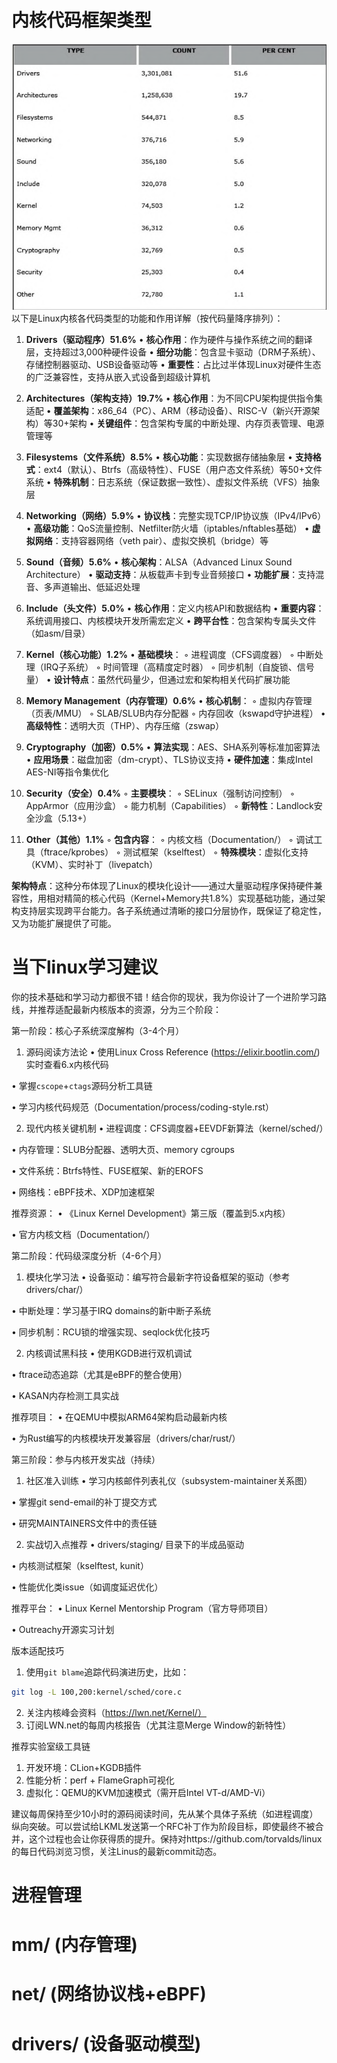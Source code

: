 # 内核代码框架类型
![alt text](image-126.png)
以下是Linux内核各代码类型的功能和作用详解（按代码量降序排列）：

1. **Drivers（驱动程序）51.6%**
   • **核心作用**：作为硬件与操作系统之间的翻译层，支持超过3,000种硬件设备
   • **细分功能**：包含显卡驱动（DRM子系统）、存储控制器驱动、USB设备驱动等
   • **重要性**：占比过半体现Linux对硬件生态的广泛兼容性，支持从嵌入式设备到超级计算机

2. **Architectures（架构支持）19.7%**
   • **核心作用**：为不同CPU架构提供指令集适配
   • **覆盖架构**：x86_64（PC）、ARM（移动设备）、RISC-V（新兴开源架构）等30+架构
   • **关键组件**：包含架构专属的中断处理、内存页表管理、电源管理等

3. **Filesystems（文件系统）8.5%**
   • **核心功能**：实现数据存储抽象层
   • **支持格式**：ext4（默认）、Btrfs（高级特性）、FUSE（用户态文件系统）等50+文件系统
   • **特殊机制**：日志系统（保证数据一致性）、虚拟文件系统（VFS）抽象层

4. **Networking（网络）5.9%**
   • **协议栈**：完整实现TCP/IP协议族（IPv4/IPv6）
   • **高级功能**：QoS流量控制、Netfilter防火墙（iptables/nftables基础）
   • **虚拟网络**：支持容器网络（veth pair）、虚拟交换机（bridge）等

5. **Sound（音频）5.6%**
   • **核心架构**：ALSA（Advanced Linux Sound Architecture）
   • **驱动支持**：从板载声卡到专业音频接口
   • **功能扩展**：支持混音、多声道输出、低延迟处理

6. **Include（头文件）5.0%**
   • **核心作用**：定义内核API和数据结构
   • **重要内容**：系统调用接口、内核模块开发所需宏定义
   • **跨平台性**：包含架构专属头文件（如asm/目录）

7. **Kernel（核心功能）1.2%**
   • **基础模块**：
     ◦ 进程调度（CFS调度器）
     ◦ 中断处理（IRQ子系统）
     ◦ 时间管理（高精度定时器）
     ◦ 同步机制（自旋锁、信号量）
   • **设计特点**：虽然代码量少，但通过宏和架构相关代码扩展功能

8. **Memory Management（内存管理）0.6%**
   • **核心机制**：
     ◦ 虚拟内存管理（页表/MMU）
     ◦ SLAB/SLUB内存分配器
     ◦ 内存回收（kswapd守护进程）
   • **高级特性**：透明大页（THP）、内存压缩（zswap）

9. **Cryptography（加密）0.5%**
   • **算法实现**：AES、SHA系列等标准加密算法
   • **应用场景**：磁盘加密（dm-crypt）、TLS协议支持
   • **硬件加速**：集成Intel AES-NI等指令集优化

10. **Security（安全）0.4%**
    ◦ **主要模块**：
      ◦ SELinux（强制访问控制）
      ◦ AppArmor（应用沙盒）
      ◦ 能力机制（Capabilities）
    ◦ **新特性**：Landlock安全沙盒（5.13+）

11. **Other（其他）1.1%**
    ◦ **包含内容**：
      ◦ 内核文档（Documentation/）
      ◦ 调试工具（ftrace/kprobes）
      ◦ 测试框架（kselftest）
    ◦ **特殊模块**：虚拟化支持（KVM）、实时补丁（livepatch）

**架构特点**：这种分布体现了Linux的模块化设计——通过大量驱动程序保持硬件兼容性，用相对精简的核心代码（Kernel+Memory共1.8%）实现基础功能，通过架构支持层实现跨平台能力。各子系统通过清晰的接口分层协作，既保证了稳定性，又为功能扩展提供了可能。


# 当下linux学习建议
你的技术基础和学习动力都很不错！结合你的现状，我为你设计了一个进阶学习路线，并推荐适配最新内核版本的资源，分为三个阶段：

第一阶段：核心子系统深度解构（3-4个月）
1. 源码阅读方法论
• 使用Linux Cross Reference (https://elixir.bootlin.com/) 实时查看6.x内核代码

• 掌握`cscope`+`ctags`源码分析工具链

• 学习内核代码规范（Documentation/process/coding-style.rst）


2. 现代内核关键机制
• 进程调度：CFS调度器+EEVDF新算法（kernel/sched/）

• 内存管理：SLUB分配器、透明大页、memory cgroups

• 文件系统：Btrfs特性、FUSE框架、新的EROFS

• 网络栈：eBPF技术、XDP加速框架


推荐资源：
• 《Linux Kernel Development》第三版（覆盖到5.x内核）

• 官方内核文档（Documentation/）


第二阶段：代码级深度分析（4-6个月）
1. 模块化学习法
• 设备驱动：编写符合最新字符设备框架的驱动（参考drivers/char/）

• 中断处理：学习基于IRQ domains的新中断子系统

• 同步机制：RCU锁的增强实现、seqlock优化技巧


2. 内核调试黑科技
• 使用KGDB进行双机调试

• ftrace动态追踪（尤其是eBPF的整合使用）

• KASAN内存检测工具实战


推荐项目：
• 在QEMU中模拟ARM64架构启动最新内核

• 为Rust编写的内核模块开发兼容层（drivers/char/rust/）


第三阶段：参与内核开发实战（持续）
1. 社区准入训练
• 学习内核邮件列表礼仪（subsystem-maintainer关系图）

• 掌握git send-email的补丁提交方式

• 研究MAINTAINERS文件中的责任链


2. 实战切入点推荐
• drivers/staging/ 目录下的半成品驱动

• 内核测试框架（kselftest, kunit）

• 性能优化类issue（如调度延迟优化）


推荐平台：
• Linux Kernel Mentorship Program（官方导师项目）

• Outreachy开源实习计划


版本适配技巧
1. 使用`git blame`追踪代码演进历史，比如：
```bash
git log -L 100,200:kernel/sched/core.c
```
2. 关注内核峰会资料（https://lwn.net/Kernel/）
3. 订阅LWN.net的每周内核报告（尤其注意Merge Window的新特性）

推荐实验室级工具链
1. 开发环境：CLion+KGDB插件
2. 性能分析：perf + FlameGraph可视化
3. 虚拟化：QEMU的KVM加速模式（需开启Intel VT-d/AMD-Vi）

建议每周保持至少10小时的源码阅读时间，先从某个具体子系统（如进程调度）纵向突破。可以尝试给LKML发送第一个RFC补丁作为阶段目标，即使最终不被合并，这个过程也会让你获得质的提升。保持对https://github.com/torvalds/linux 的每日代码浏览习惯，关注Linus的最新commit动态。


# 进程管理



# mm/ (内存管理)
# net/ (网络协议栈+eBPF)
# drivers/ (设备驱动模型)